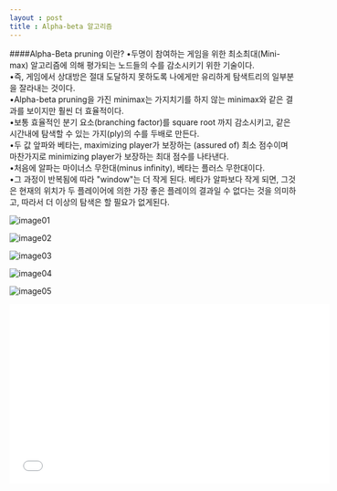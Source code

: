 ```yaml
---
layout : post
title : Alpha-beta 알고리즘
---
```


####Alpha-Beta pruning 이란?
•두명이 참여하는 게임을 위한 최소최대(Mini-max) 알고리즘에 의해 평가되는 노드들의 수를 감소시키기 위한 기술이다.<br>
•즉, 게임에서 상대방은 절대 도달하지 못하도록 나에게만 유리하게 탐색트리의 일부분을 잘라내는 것이다.<br>
•Alpha-beta pruning을 가진 minimax는 가지치기를 하지 않는 minimax와 같은 결과를 보이지만 훨씬 더 효율적이다.<br>
•보통 효율적인 분기 요소(branching factor)를 square root 까지 감소시키고, 같은 시간내에 탐색할 수 있는 가지(ply)의 수를 두배로 만든다.<br>
•두 값 앞파와 베타는, maximizing player가 보장하는 (assured of) 최소 점수이며 마찬가지로 minimizing player가 보장하는 최대 점수를 나타낸다.<br>
•처음에 알파는 마이너스 무한대(minus infinity), 베타는 플러스 무한대이다.<br>
•그 과정이 반복됨에 따라 "window"는 더 작게 된다. 베타가 알파보다 작게 되면, 그것은 현재의 위치가 두 플레이어에 의한 가장 좋은 플레이의 결과일 수 없다는 것을 의미하고, 따라서 더 이상의 탐색은 할 필요가 없게된다.<br>

![image01](https://lh4.googleusercontent.com/-eUdXrHd_yig/VFe4oOQcIAI/AAAAAAAAACg/urroumL9Zus/s600/1.png)

![image02](https://lh4.googleusercontent.com/-aBk2oW1n_sw/VFe4pNlQa2I/AAAAAAAAAC0/zDeS6fdcWOI/s720/%25EC%258A%25A4%25EB%258F%2584%25EC%25BD%2594%25EB%2593%259C.png)

![image03](https://lh5.googleusercontent.com/-KmQCod1jymQ/VFe4oCRF0JI/AAAAAAAAACk/sZmCCE9Jvr0/s512/2.png)

![image04](https://lh4.googleusercontent.com/-239ejGGEzMA/VFe4o8c1r7I/AAAAAAAAACw/CEmLujX9CPE/s512/4.png)

![image05](https://lh3.googleusercontent.com/-SC13ahaKcL8/VFe4oMx38VI/AAAAAAAAACc/neXOSLo3gCo/s512/3.png)

<iframe width="560" height="315" src="//www.youtube.com/embed/xBXHtz4Gbdo" frameborder="0" allowfullscreen></iframe>

